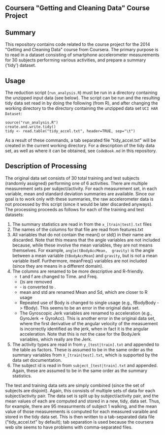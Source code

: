 Coursera "Getting and Cleaning Data" Course Project
-----------------------------------------------------

Summary
-------
This repository contains code related to the course
project for the 2014 "Getting and Cleaning Data"
course from Coursera.  The primary purpose is to
read in a dataset consisting of smartphone accelerometer 
measurements for 30 subjects performing various activities,
and prepare a summary ('tidy') dataset.

Usage
-----
The reduction script (`run_analysis.R`) must be run in a 
directory containing the
unzipped input data (see below).  The script can be
run and the resulting tidy data set read in by doing
the following (from R), and after changing the working
directory to the directory containing the unzipped
data set `UCI HAR Dataset`:

    source("run_analysis.R")
    create.and.write.tidy()
    tidy <- read.table("tidy_accel.txt", header=TRUE, sep="\t")

As a result of these commands, a tab separated
file "tidy_accel.txt" will be created in the current 
working directory.  For a description of the tidy data
set, as well as where it can be obtained, 
see `CodeBook.md` in this repository.


Description of Processing
-------------------------
The original data set consists of 30 total training and test subjects
(randomly assigned) performing one of 6 activities.  There are
multiple measurement sets per subject/activity.  For each measurement
set, in each variable, mean and standard deviation summaries
are available.  Since our goal is to work only with these
summaries, the raw accelerometer data is not processed by this script
(since it would be later discarded anyways).  The processing proceeds
as follows for each of the training and test datasets:

1. The summary statistics are read in from the `x_[train|test].txt`
   files
2. The names of the columns for that file are read from features.txt
3. All variables that do not contain the mean() or std() in their name are
   discarded.  Note that this means that the angle variables are
   not included because, while these involve the mean variables, 
   they are not means themselves.  For example, `angle(tBodyAccMean, 
   gravity)` is the angle between a mean variable (`tBodyAccMean`) and 
   `gravity`, but is not a mean variable itself.  Furthermore,
   meanFreq() variables are not included (since they are means in
   a different domain).
4. The columns are renamed to be more descriptive and R-friendly.
	* t and f are changed to Time\. and Freq\.
	* \(\)s are removed
	* \- is converted to \.
	* mean and std are renamed Mean and Sd, which are closer to R
		usage
	* Repeated use of Body is changed to single usage
           (e.g., fBodyBody -> fBody).  This seems to be an error
	   in the original data set.
	* The Gyroscopic Jerk variables are renamed to acceleration
	   (e.g., GyroJerk -> GyroAcc).  This is another error in the
	   original data set, where the first derivative of the angular
	   velocity of the measuement is incorrectly identified as the
	   jerk, when in fact it is the angular acceleration.  Note
	   that this is not the case for the BodyJerk variables,
	   which really are the Jerk.
5. The activity types are read in from `y_[test|train].txt` and
   appended to the table as factors.  These is assumed to be in
   the same order as the summary variables from `X_[train|test].txt`, 
   which is supported by the data set documentation.
6. The subject id is read in from `subject_[test|train].txt` and appended.
   Again, these are assumed to be in the same order as the
   summary statistics.

The test and training data sets are simply combined (since the set
of subjects are disjoint).  Again, this consists of multiple
sets of data for each subject/activity pair.  The data set is split
up by subject/activity pair, and the mean values of each are computed
and stored in a new, tidy, data set.  Thus, for example,
there are 95 measurments of subject 1 walking, and the mean value
of those measurements is computed for each measured varaible and
stored in the tidy data set.  This is then written to a tab-separated
data file ("tidy_accel.txt" by default); tab separation is used
because the coursera web site seems to have problems with 
comma-separated files.
